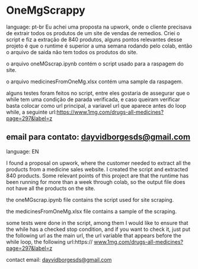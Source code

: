 # OneMgScrappy

language: pt-br
Eu achei uma proposta na upwork, onde o cliente precisava de extrair todos os produtos de um site de vendas de remedios. Criei o script e fiz a extração de 840 produtos, alguns pontos relevantes desse projeto é que o runtime é superior a uma semana rodando pelo colab, então o arquivo de saida não tem todos os produtos do site.

o arquivo oneMGscrap.ipynb contém o script usado para a raspagem do site.

o arquivo medicinesFromOneMg.xlsx contém uma sample da raspagem.

alguns testes foram feitos no script, entre eles gostaria de assegurar que o while tem uma condição de parada verificada, e caso queiram verificar basta colocar como url principal, a variavel url que aparece antes do loop while, a seguinte url:https://www.1mg.com/drugs-all-medicines?page=297&label=z

email para contato: dayvidborgesds@gmail.com
-----------------------------------------------------
language: EN

I found a proposal on upwork, where the customer needed to extract all the products from a medicine sales website. I created the script and extracted 840 products. Some relevant points of this project are that the runtime has been running for more than a week through colab, so the output file does not have all the products on the site.

the oneMGscrap.ipynb file contains the script used for site scraping.

the medicinesFromOneMg.xlsx file contains a sample of the scraping.

some tests were done in the script, among them I would like to ensure that the while has a checked stop condition, and if you want to check it, just put the following url as the main url, the url variable that appears before the while loop, the following url:https:// www.1mg.com/drugs-all-medicines?page=297&label=z

contact email: dayvidborgesds@gmail.com
